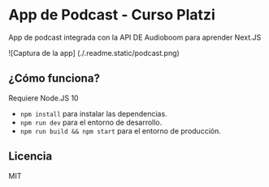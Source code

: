 # App de Podcast - Curso Platzi

App de podcast integrada con la API DE Audioboom para aprender Next.JS

![Captura de la app] (./.readme.static/podcast.png)

## ¿Cómo funciona?

Requiere Node.JS 10

* `npm install` para instalar las dependencias.
* `npm run dev` para el entorno de desarrollo.
* `npm run build && npm start` para el entorno de producción.

## Licencia

MIT